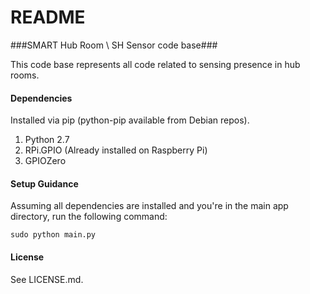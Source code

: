 # README #

###SMART Hub Room \ SH Sensor code base###

This code base represents all code related to sensing presence in hub rooms. 

#### Dependencies ####
Installed via pip (python-pip available from Debian repos).

1. Python 2.7
1. RPi.GPIO (Already installed on Raspberry Pi)
1. GPIOZero


#### Setup Guidance ####
Assuming all dependencies are installed and you're in the main app directory, run the following command:

```
sudo python main.py
```

#### License ####
See LICENSE.md.
